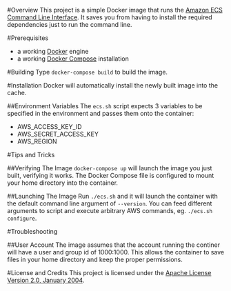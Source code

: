 #Overview
This project is a simple Docker image that runs the [Amazon ECS Command Line Interface](https://github.com/aws/amazon-ecs-cli/). 
It saves you from having to install the required dependencies just to run the command line.

#Prerequisites
* a working [Docker](http://docker.io) engine
* a working [Docker Compose](http://docker.io) installation

#Building
Type `docker-compose build` to build the image.

#Installation
Docker will automatically install the newly built image into the cache.

##Environment Variables
The `ecs.sh` script expects 3 variables to be specified in the environment and passes them onto the container:

* AWS_ACCESS_KEY_ID
* AWS_SECRET_ACCESS_KEY
* AWS_REGION

#Tips and Tricks

##Verifying The Image
`docker-compose up` will launch the image you just built, verifying it works. The Docker Compose file is 
configured to mount your home directory into the container.  

##Launching The Image
Run `./ecs.sh` and it will launch the container with the default command line argument of `--version`.  You can 
feed different arguments to script and execute arbitrary AWS commands, eg. `./ecs.sh configure`.

#Troubleshooting

##User Account
The image assumes that the account running the continer will have a user and group id of 1000:1000.  This allows the container 
to save files in your home directory and keep the proper permissions.

#License and Credits
This project is licensed under the [Apache License Version 2.0, January 2004](http://www.apache.org/licenses/).

